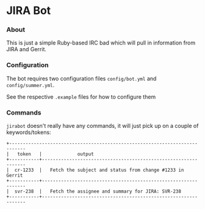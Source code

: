 # JIRA Bot

### About


This is just a simple Ruby-based IRC bad which will pull in information from
JIRA and Gerrit.


### Configuration

The bot requires two configuration files `config/bot.yml` and
`config/summer.yml`.

See the respective `.example` files for how to configure them



### Commands

`jirabot` doesn't really have any commands, it will just pick up on a couple of
keywords/tokens:

    +----------------------------------------------------------------------------
    |   token   |             output
    +-----------+----------------------------------------------------------------
    |  cr-1233  |   Fetch the subject and status from change #1233 in Gerrit
    +-----------+----------------------------------------------------------------
    |  svr-238  |   Fetch the assignee and summary for JIRA: SVR-238
    +-----------+----------------------------------------------------------------


